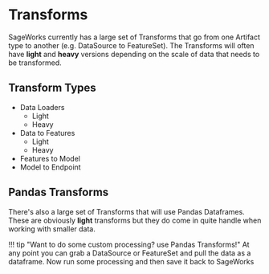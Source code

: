 # Transforms

SageWorks currently has a large set of Transforms that go from one Artifact type to another (e.g. DataSource to FeatureSet). The Transforms will often have **light** and **heavy** versions depending on the scale of data that needs to be transformed.

## Transform Types
- Data Loaders
    - Light
    - Heavy
- Data to Features
    - Light
    - Heavy
- Features to Model
- Model to Endpoint

## Pandas Transforms
There's also a large set of Transforms that will use Pandas Dataframes. These are obviously **light** transforms but they do come in quite handle when working with smaller data.

!!! tip "Want to do some custom processing? use Pandas Transforms!"
     At any point you can grab a DataSource or FeatureSet and pull the data as a dataframe. Now run some processing and then save it back to SageWorks

